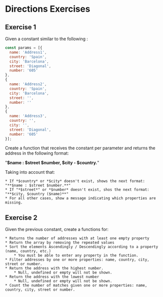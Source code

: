 # Directions Exercises

## Exercise 1 

Given a constant similar to the following : 

```js
const params = [{
  name: 'Address1',
  country: 'Spain',
  city: 'Barcelona',
  street: 'Diagonal',
  number: '605'
},
{
  name: 'Address2',
  country: 'Spain',
  city: 'Barcelona',
  street: '',
  number: ''
},
{
  name: 'Address3',
  country: '',
  city: '',
  street: 'Diagonal',
  number: '605'
}];
```

Create a function that receives the constant per parameter and returns the address in the following format:

"**$name : $street $number, $city - $country.**" 

Taking into account that:

    * If *$country* or *$city* doesn't exist, shows the next format: "**$name : $street $number.**"
    * If "*$street*" or *$number* doesn't exist, shos the next format: "**$city, $country ($name)**"
    * For all other cases, show a message indicating which properties are missing.

## Exercise 2

Given the previous constant, create a functions for:

    * Returns the number of addresses with at least one empty property
    * Return the array by removing the repeated values
    * Sort the elements Ascendingly / Descendingly according to a property (name, country, etc.)
        * You must be able to enter any property in the function.
    * Filter addresses by one or more properties: name, country, city, street or number.
    * Return the address with the highest number.
        * Null, undefined or empty will not be shown.
    * Return the address with the lowest number
        * Null, undefined or empty will not be shown.
    * Count the number of matches given one or more properties: name, country, city, street or number.

